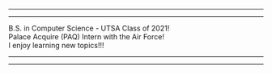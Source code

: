 ------------------------------------------------
------------------------------------------------

B.S. in Computer Science - UTSA Class of 2021! <br>
Palace Acquire (PAQ) Intern with the Air Force! <br>
I enjoy learning new topics!!! <br>

------------------------------------------------
------------------------------------------------

